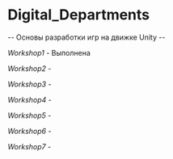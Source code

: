 # Digital_Departments

-- Основы разработки игр  на движке Unity --

*Workshop1* - Выполнена

*Workshop2* -

*Workshop3* -

*Workshop4* -

*Workshop5* -

*Workshop6* -

*Workshop7* -
